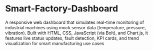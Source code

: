 # Smart-Factory-Dashboard
A responsive web dashboard that simulates real-time monitoring of industrial machines using mock sensor data (temperature, pressure, vibration). Built with HTML, CSS, JavaScript (via Bolt), and Chart.js, it features live status updates, fault detection, KPI cards, and trend visualization for smart manufacturing use cases
